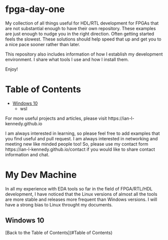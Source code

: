 # fpga-day-one

<p>My collection of all things useful for HDL/RTL development for FPGAs that are not substantial enough to have their own repository. These examples are just enough to nudge you in the right direction. Often getting started feels the slowest. These solutions should help speed that up and get you to a nice pace sooner rather than later.</p>

<p>This repository also includes information of how I establish my development environment. I share what tools I use and how I install them.</p>

<p>Enjoy!</p>

# Table of Contents
- [Windows 10](##windows-10)
  - wsl

<p>For more useful projects and articles, please visit https://ian-l-kennedy.github.io</p>

<p>I am always interested in learning, so please feel free to add examples that you find useful and pull request. I am always interested in networking and meeting new like minded people too! So, please use my contact form https://ian-l-kennedy.github.io/contact if you would like to share contact information and chat.</p>

# My Dev Machine
In all my experience with EDA tools so far in the field of FPGA/RTL/HDL development, I have noticed that the Linux versions of almost all the tools are more stable and releases more frequent than Windows versions. I will have a strong bias to Linux throught my documents.

## Windows 10

[Back to the Table of Contents](#Table of Contents)
